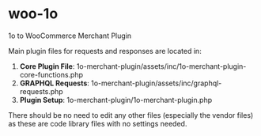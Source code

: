 # woo-1o
1o to WooCommerce Merchant Plugin

Main plugin files for requests and responses are located in:
 1. **Core Plugin File**: 1o-merchant-plugin/assets/inc/1o-merchant-plugin-core-functions.php
 2. **GRAPHQL Requests**: 1o-merchant-plugin/assets/inc/graphql-requests.php
 3. **Plugin Setup**: 1o-merchant-plugin/1o-merchant-plugin.php

There should be no need to edit any other files (especially the vendor files) as these are code library files with no settings needed.
